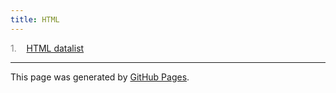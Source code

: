 ```yaml
---
title: HTML
---
```


<span style="color: grey">1.</span>&nbsp;&nbsp; &nbsp;<a id="listitem1" href="HTML_datalist.html">HTML datalist</a>
<script>gMaxNum=2-1</script>

<hr>
<p class="pagedate">This page was generated by <a href=".">GitHub Pages</a>.</p>
